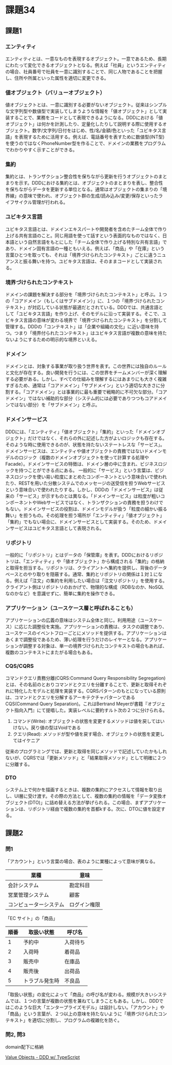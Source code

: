 # 課題34

## 課題1

### エンティティ

エンティティとは、一意なものを表現するオブジェクト。一意であるため、長期にわたって変化できるオブジェクトとなる。例えば「社員」というエンティティの場合、社員番号で社員を一意に識別することで、同じ人物であることを把握し、住所や所属といった属性を適切に変更できる。

### 値オブジェクト（バリューオブジェクト）

値オブジェクトとは、一意に識別する必要がないオブジェクト。従来はシンプルな文字列型や数値型で実装してしまうような情報を「値オブジェクト」として実装することで、業務をコードとして表現できるようになる。DDDにおける「値オブジェクト」は何かを計測したり、定量化したりして説明する際に使用するオブジェクト。数字/文字列/日付をはじめ、性/名/金額/色といった「ユビキタス言語」を表現するために活用する。例えば、電話番号を表すために数値型(INT型)を使うのではなくPhoneNumber型を作ることで、ドメインの業務をプログラムでわかりやすく示すことができる。

### 集約

集約とは、トランザクション整合性を保ちながら更新を行うオブジェクトのまとまりを示す。DDDにおける集約とは、オブジェクトのまとまりを表し、整合性を保ちながらデータを更新する単位となる。通常はオブジェクトの集まりの「境界線」の意味で使われ、オブジェクト群の生成/読み込み/変更/保存といったライフサイクル管理が行われる。

### ユビキタス言語

ユビキタス言語とは、ドメインエキスパートや開発者を含めたチーム全体で作り上げる共有言語のこと。同じ用語を使って話すという表面的なものではなく、日本語という自然言語をもとにした「チーム全体で作り上げる特別な共有言語」であり、ドメイン固有言語の一種ともいえる。例えば、「商品」や「在庫」という言葉ひとつを取っても、それは「境界づけられたコンテキスト」ごとに違うニュアンスと振る舞いを持つ。ユビキタス言語は、そのままコードとして実装される。

### 境界づけられたコンテキスト

ドメインの課題を解決する部分を「境界づけられたコンテキスト」と呼ぶ。１つの「コアドメイン（もしくはサブドメイン）」に、１つの「境界づけられたコンテキスト」が対応している状態が最適だとされている。DDDでは、共通言語として「ユビキタス言語」を作り上げ、そのモデルに沿って実装する。そこで、ユビキタス言語の意味が変わる境界で「境界づけられたコンテキスト」を分割して管理する。DDDの「コンテキスト」は「企業や組織の文化」に近い意味を持つ。つまり「境界付られたコンテキスト」はユビキタス言語が複数の意味を持たないようにするための明示的な境界といえる。

### ドメイン

ドメインとは、対象する事業が取り扱う世界を表す。この世界には独自のルールと文化が存在する。良い開発を行うには、この世界をチームメンバーが深く理解する必要がある。しかし、すべての仕組みを理解するにはあまりにも大きく複雑すぎるため、通常は「コアドメイン」「サブドメイン」という適切な大きさに分割する。「コアドメイン」とは事業的に最も重要で戦略的に不可欠な部分。「コアドメイン」ではない補助的な部分（システム的には必要でありつつもコアドメインではない部分）を「サブドメイン」と呼ぶ。

### ドメインサービス

DDDには、「エンティティ」「値オブジェクト」「集約」といった「ドメインオブジェクト」だけではなく、それらの外に記述した方がよいロジックも存在する。そのような時に使用できるのが、状態を持たないステートレスな「サービス」。
ドメインサービスは、エンティティや値オブジェクトの責務ではないドメインモデルのロジック（複数のドメインオブジェクトを使って計算する処理やFacade）。ドメインサービスの特徴は、ドメイン層の中に含まれ、ビジネスロジックを持つことができる点にある。
一般的に「サービス」という言葉は、ビジネスロジックを使い易い粒度にまとめたコンポーネントという意味合いで使われたり、RESTを用いた分散システムでのメッセージの送受信を担うWebサービスという意味合いで使われたりする。しかし、DDDの「ドメインサービス」は従来の「サービス」が示すものとは異なる。「ドメインサービス」は粒度が粗いコンポーネントやWebサービスではなく、トランザクションの責務を担うわけでもない。ドメインサービスの役割は、ドメインモデルが扱う「粒度の細かい振る舞い」を担うもの。その処理を担う場所が「エンティティ」「値オブジェクト」「集約」でもない場合に、ドメインサービスとして実装する。そのため、ドメインサービスはユビキタス言語として表現される。

### リポジトリ

一般的に「リポジトリ」とはデータの「保管庫」を表す。DDDにおけるリポジトリは、「エンティティ」や「値オブジェクト」から構成される「集約」の格納と取得を担当する。リポジトリは、クライアントへ集約を提供し、背後のデータベースとのやり取りを隠蔽する。通常、集約とリポジトリの関係は１対１になる。例えば「注文」の集約を利用したい場合は「注文リポジトリ」を使用する。クライアント側はリポジトリのおかげで、物理的な構成（RDBなのか、NoSQLなのかなど）を意識せずに、簡単に集約を操作できる。

### アプリケーション（ユースケース層と呼ばれることも）

アプリケーションの広義の意味はシステム全体と同じ。利用用途（ユースケース）に応じた調整役を実施。アプリケーションの責務は、タスクの調整であり、ユースケースのイベントフローごとにメソッドを提供する。アプリケーションはあくまで調整役であるため、薄い処理を行うだけのレイヤーとなる。アプリケーションが調整する対象は、単一の境界づけられたコンテキストの場合もあれば、複数のコンテキストにまたがる場合もある。

### CQS/CQRS

コマンドクエリ責務分離(CQRS:Command Query Responsibility Segregation)とは、その名前のとおりコマンドとクエリを分離することで、更新と取得それぞれに特化したモデルと処理を実装する。CQRSパターンのもとになっている原則は、コマンドとクエリを分解するアーキテクチャパターンであるCQS(Command Query Separation)。これはBertrand Meyerが書籍『オブジェクト指向入門』にて提唱した。実装レベルに要約すルト次の２つに分けられる。

1. コマンド(Write): オブジェクトの状態を変更するメソッドは値を戻してはいけない。戻り値の型はVoidである
1. クエリ(Read): メソッドが型や値を戻す場合、オブジェクトの状態を変更してはイケニア

従来のプログラミングでは、更新と取得を同じメソッドで記述していたかもしれないが、CQRSでは「更新メソッド」と「結果取得メソッド」として明確に２つに分離する。

### DTO

システム上で何かを描画するときは、複数の集約にアクセスして情報を取り出し、UI層に受け渡す。その際の方法として、複数の集約の情報を「データ変換オブジェクト(DTO)」に詰め替える方法が挙げられる。この場合、まずアプリケーションは、リポジトリ経由で複数の集約を首都kする。次に、DTOに値を設定する。

## 課題2

### 問1

「アカウント」という言葉の場合、表のように業種によって意味が異なる。

| 業種                   | 意味         |
| ---------------------- | ------------ |
| 会計システム           | 勘定科目     |
| 営業管理システム       | 顧客         |
| コンピューターシステム | ログイン権限 |

「EC サイト」の「商品」

| 順番 | 取扱い状態     | 呼び名   |
| ---- | -------------- | -------- |
| 1    | 予約中         | 入荷待ち |
| 2    | 入荷時         | 着荷品   |
| 3    | 販売中         | 在庫品   |
| 4    | 販売後         | 出荷品   |
| 5    | トラブル発生時 | 不良品   |

「取扱い状態」の変化によって「商品」の呼び名が変わる。規模が大きいシステムでは、１つの言葉が複数の状態を兼ねてしまうこともある。しかし、DDDではこのような巨大「エンタープライズモデル」は設計しない。「アカウント」や「商品」という言葉が、２つ以上の意味を持たないように「境界づけられたコンテキスト」を適切に分割し、プログラムの複雑化を防ぐ。

### 問2, 問3

domain配下に格納

[Value Objects - DDD w/ TypeScript](https://khalilstemmler.com/articles/typescript-value-object/)
